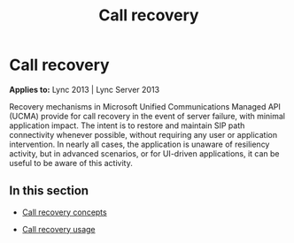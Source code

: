﻿---
title: Call recovery
TOCTitle: Call recovery
ms:assetid: d489a8b4-0dda-41b4-9d45-da89d4af86f7
ms:mtpsurl: https://msdn.microsoft.com/library/Dn466067(v=office.15)
ms:contentKeyID: 57103059
ms.date: 07/25/2014
mtps_version: v=office.15
---

# Call recovery


**Applies to:** Lync 2013 | Lync Server 2013

Recovery mechanisms in Microsoft Unified Communications Managed API (UCMA) provide for call recovery in the event of server failure, with minimal application impact. The intent is to restore and maintain SIP path connectivity whenever possible, without requiring any user or application intervention. In nearly all cases, the application is unaware of resiliency activity, but in advanced scenarios, or for UI-driven applications, it can be useful to be aware of this activity.

## In this section

  - [Call recovery concepts](call-recovery-concepts.md)

  - [Call recovery usage](call-recovery-usage.md)


